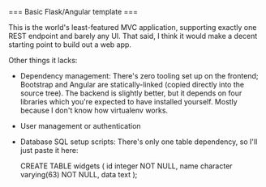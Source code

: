 === Basic Flask/Angular template ===

This is the world's least-featured MVC application, supporting exactly one REST
endpoint and barely any UI. That said, I think it would make a decent starting
point to build out a web app.

Other things it lacks:

- Dependency management: There's zero tooling set up on the frontend; Bootstrap
  and Angular are statically-linked (copied directly into the source tree). The
  backend is slightly better, but it depends on four libraries which you're
  expected to have installed yourself. Mostly because I don't know how
  virtualenv works.
- User management or authentication
- Database SQL setup scripts: There's only one table dependency, so I'll just
  paste it here:

    CREATE TABLE widgets (
      id integer NOT NULL,
      name character varying(63) NOT NULL,
      data text
    );
